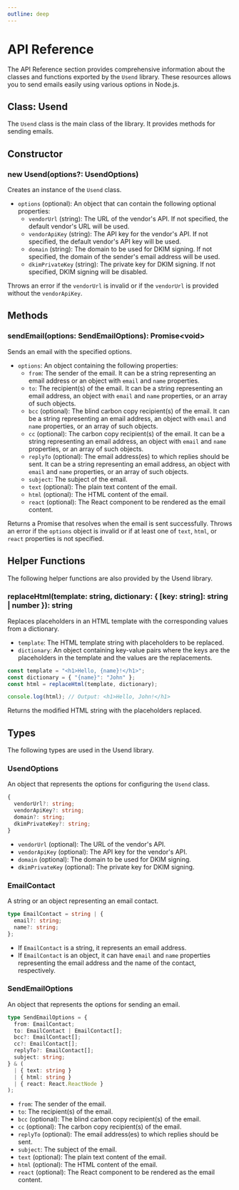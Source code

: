 ```yaml
---
outline: deep
---
```


# API Reference

The API Reference section provides comprehensive information about the classes and functions exported by the `Usend` library. These resources allows you to send emails easily using various options in Node.js.

## Class: Usend

The `Usend` class is the main class of the library. It provides methods for sending emails.

## Constructor

### new Usend(options?: UsendOptions)

Creates an instance of the `Usend` class.

- `options` (optional): An object that can contain the following optional properties:
  - `vendorUrl` (string): The URL of the vendor's API. If not specified, the default vendor's URL will be used.
  - `vendorApiKey` (string): The API key for the vendor's API. If not specified, the default vendor's API key will be used.
  - `domain` (string): The domain to be used for DKIM signing. If not specified, the domain of the sender's email address will be used.
  - `dkimPrivateKey` (string): The private key for DKIM signing. If not specified, DKIM signing will be disabled.

Throws an error if the `vendorUrl` is invalid or if the `vendorUrl` is provided without the `vendorApiKey`.

## Methods

### sendEmail(options: SendEmailOptions): Promise<void\>

Sends an email with the specified options.

- `options`: An object containing the following properties:
  - `from`: The sender of the email. It can be a string representing an email address or an object with `email` and `name` properties.
  - `to`: The recipient(s) of the email. It can be a string representing an email address, an object with `email` and `name` properties, or an array of such objects.
  - `bcc` (optional): The blind carbon copy recipient(s) of the email. It can be a string representing an email address, an object with `email` and `name` properties, or an array of such objects.
  - `cc` (optional): The carbon copy recipient(s) of the email. It can be a string representing an email address, an object with `email` and `name` properties, or an array of such objects.
  - `replyTo` (optional): The email address(es) to which replies should be sent. It can be a string representing an email address, an object with `email` and `name` properties, or an array of such objects.
  - `subject`: The subject of the email.
  - `text` (optional): The plain text content of the email.
  - `html` (optional): The HTML content of the email.
  - `react` (optional): The React component to be rendered as the email content.

Returns a Promise that resolves when the email is sent successfully. Throws an error if the `options` object is invalid or if at least one of `text`, `html`, or `react` properties is not specified.

## Helper Functions

The following helper functions are also provided by the Usend library.

### replaceHtml(template: string, dictionary: { [key: string]: string | number }): string

Replaces placeholders in an HTML template with the corresponding values from a dictionary.

- `template`: The HTML template string with placeholders to be replaced.
- `dictionary`: An object containing key-value pairs where the keys are the placeholders in the template and the values are the replacements.

```ts
const template = "<h1>Hello, {name}!</h1>";
const dictionary = { "{name}": "John" };
const html = replaceHtml(template, dictionary);

console.log(html); // Output: <h1>Hello, John!</h1>
```

Returns the modified HTML string with the placeholders replaced.

## Types

The following types are used in the Usend library.

### UsendOptions

An object that represents the options for configuring the `Usend` class.

```ts
{
  vendorUrl?: string;
  vendorApiKey?: string;
  domain?: string;
  dkimPrivateKey?: string;
}
```

- `vendorUrl` (optional): The URL of the vendor's API.
- `vendorApiKey` (optional): The API key for the vendor's API.
- `domain` (optional): The domain to be used for DKIM signing.
- `dkimPrivateKey` (optional): The private key for DKIM signing.

### EmailContact

A string or an object representing an email contact.

```ts
type EmailContact = string | {
  email?: string;
  name?: string;
};
```

- If `EmailContact` is a string, it represents an email address.
- If `EmailContact` is an object, it can have `email` and `name` properties representing the email address and the name of the contact, respectively.

### SendEmailOptions

An object that represents the options for sending an email.

```ts
type SendEmailOptions = {
  from: EmailContact;
  to: EmailContact | EmailContact[];
  bcc?: EmailContact[];
  cc?: EmailContact[];
  replyTo?: EmailContact[];
  subject: string;
} & (
  | { text: string }
  | { html: string }
  | { react: React.ReactNode }
);
```

- `from`: The sender of the email.
- `to`: The recipient(s) of the email.
- `bcc` (optional): The blind carbon copy recipient(s) of the email.
- `cc` (optional): The carbon copy recipient(s) of the email.
- `replyTo` (optional): The email address(es) to which replies should be sent.
- `subject`: The subject of the email.
- `text` (optional): The plain text content of the email.
- `html` (optional): The HTML content of the email.
- `react` (optional): The React component to be rendered as the email content.
